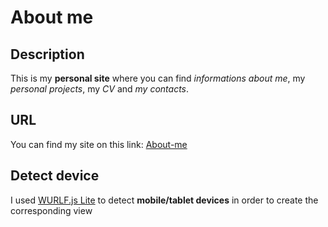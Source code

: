 # About me

## Description
This is my **personal site** where you can find *informations about me*, my *personal projects*, my *CV* and *my contacts*.

## URL
You can find my site on this link: [About-me](http://nicomanto.gitlab.io/about-me)

## Detect device
I used [WURLF.js Lite](https://web.wurfl.io/#wurfl-js) to detect **mobile/tablet devices** in order to create the corresponding view